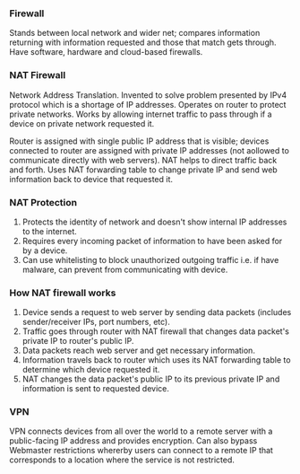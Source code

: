 ### Firewall

Stands between local network and wider net; compares information returning with information requested and those that match gets through. Have software, hardware and cloud-based firewalls.

### NAT Firewall

Network Address Translation. Invented to solve problem presented by IPv4 protocol which is a shortage of IP addresses. Operates on router to protect private networks. Works by allowing internet traffic to pass through if a device on private network requested it.

Router is assigned with single public IP address that is visible; devices connected to router are assigned with private IP addresses (not aollowed to communicate directly with web servers). NAT helps to direct traffic back and forth. Uses NAT forwarding table to change private IP and send web information back to device that requested it.

### NAT Protection

1. Protects the identity of network and doesn't show internal IP addresses to the internet.
2. Requires every incoming packet of information to have been asked for by a device.
3. Can use whitelisting to block unauthorized outgoing traffic i.e. if have malware, can prevent from communicating with device.

### How NAT firewall works

1. Device sends a request to web server by sending data packets (includes sender/receiver IPs, port numbers, etc).
2. Traffic goes through router with NAT firewall that changes data packet's private IP to router's public IP.
3. Data packets reach web server and get necessary information.
4. Information travels back to router which uses its NAT forwarding table to determine which device requested it.
5. NAT changes the data packet's public IP to its previous private IP and information is sent to requested device.

### VPN

VPN connects devices from all over the world to a remote server with a public-facing IP address and provides encryption. Can also bypass Webmaster restrictions whererby users can connect to a remote IP that corresponds to a location where the service is not restricted.
